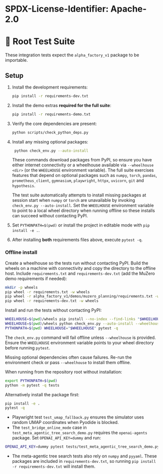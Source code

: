 # SPDX-License-Identifier: Apache-2.0
# 🧪 Root Test Suite

These integration tests expect the `alpha_factory_v1` package to be importable.

## Setup

1. Install the development requirements:
   ```bash
   pip install -r requirements-dev.txt
   ```
2. Install the demo extras **required for the full suite**:
   ```bash
   pip install -r requirements-demo.txt
   ```
3. Verify the core dependencies are present:
   ```bash
   python scripts/check_python_deps.py
   ```
4. Install any missing optional packages:
   ```bash
    python check_env.py --auto-install
    ```
    These commands download packages from PyPI, so ensure you have either
    internet connectivity or a wheelhouse available via `--wheelhouse <dir>`
    (or the `WHEELHOUSE` environment variable).
    The full suite exercises features that depend on optional packages such as
    `numpy`, `torch`, `pandas`, `prometheus_client`, `gymnasium`, `playwright`,
   `httpx`, `uvicorn`, `git` and `hypothesis`.
   
   The test suite automatically attempts to install missing packages at
   session start when `numpy` or `torch` are unavailable by invoking
   `check_env.py --auto-install`.  Set the `WHEELHOUSE` environment
   variable to point to a local wheel directory when running offline so
   these installs can succeed without contacting PyPI.
5. Set `PYTHONPATH=$(pwd)` or install the project in editable mode with `pip install -e .`.
6. After installing **both** requirements files above, execute `pytest -q`.

### Offline install

Create a wheelhouse so the tests run without contacting PyPI. Build the wheels on
a machine with connectivity and copy the directory to the offline host. Include
`requirements.txt` and `requirements-dev.txt` (add the MuZero demo requirements if
needed):

```bash
mkdir -p wheels
pip wheel -r requirements.txt -w wheels
pip wheel -r alpha_factory_v1/demos/muzero_planning/requirements.txt -w wheels
pip wheel -r requirements-dev.txt -w wheels
```

Install and run the tests without contacting PyPI:

```bash
WHEELHOUSE=$(pwd)/wheels pip install --no-index --find-links "$WHEELHOUSE" -r requirements-dev.txt
WHEELHOUSE=$(pwd)/wheels python check_env.py --auto-install --wheelhouse "$WHEELHOUSE"
PYTHONPATH=$(pwd) WHEELHOUSE="$WHEELHOUSE" pytest -q
```

The `check_env.py` command will fail offline unless `--wheelhouse` is provided.
Ensure the `WHEELHOUSE` environment variable points to your wheel directory
before running `pytest`.

Missing optional dependencies often cause failures. Re-run the environment check or pass `--wheelhouse` to install them offline.

When running from the repository root without installation:

```bash
export PYTHONPATH=$(pwd)
python -m pytest -q tests
```

Alternatively install the package first:

```bash
pip install -e .
pytest -q
```
- Playwright test `test_umap_fallback.py` ensures the simulator uses random UMAP coordinates when Pyodide is blocked.
- The `test_bridge_online_mode` case in `test_meta_agentic_tree_search_demo.py` requires the `openai-agents` package. Set `OPENAI_API_KEY=dummy` and run:
```bash
OPENAI_API_KEY=dummy pytest tests/test_meta_agentic_tree_search_demo.py::test_bridge_online_mode
```
- The meta-agentic tree search tests also rely on `numpy` and `pyyaml`. These packages are included in `requirements-dev.txt`, so running `pip install -r requirements-dev.txt` will install them.
